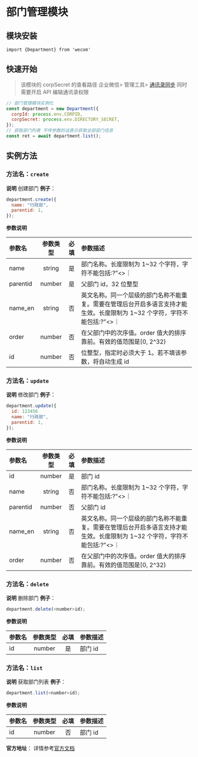 # 部门管理模块

## 模块安装

```
import {Department} from 'wecom'
```

## 快速开始

> 该模块的 corpSecret 的查看路径 企业微信> 管理工具> [通讯录同步](https://work.weixin.qq.com/wework_admin/frame#apps/contactsApi)
> 同时需要开启 API 编辑通讯录权限

```javascript
// 部门管理模块实例化
const department = new Department({
  corpId: process.env.CORPID,
  corpSecret: process.env.DIRECTORY_SECRET,
});
// 获取部门列表 不传参数的话表示获取全部部门信息
const ret = await department.list();
```

## 实例方法

### **方法名**：`create`

**说明** 创建部门
**例子**：

```javascript
department.create({
  name: "行政部",
  parentid: 1,
});
```

**参数说明**

| 参数名   | 参数类型 | 必填 | 参数描述                                                                                                                   |
| :------- | :------: | :--: | :------------------------------------------------------------------------------------------------------------------------- |
| name     |  string  |  是  | 部门名称。长度限制为 1~32 个字符，字符不能包括\:?”<>｜                                                                     |
| parentid |  number  |  是  | 父部门 id，32 位整型                                                                                                       |
| name_en  |  string  |  否  | 英文名称。同一个层级的部门名称不能重复。需要在管理后台开启多语言支持才能生效。长度限制为 1~32 个字符，字符不能包括\:?”<>｜ |
| order    |  number  |  否  | 在父部门中的次序值。order 值大的排序靠前。有效的值范围是[0, 2^32)                                                          |
| id       |  number  |  否  | 位整型，指定时必须大于 1。若不填该参数，将自动生成 id                                                                      |

### **方法名**：`update`

**说明** 修改部门
**例子**：

```javascript
department.update({
  id: 123456
  name: "行政部",
  parentid: 1,
});
```

**参数说明**

| 参数名   | 参数类型 | 必填 | 参数描述                                                                                                                   |
| :------- | :------: | :--: | :------------------------------------------------------------------------------------------------------------------------- |
| id       |  number  |  是  | 部门 id                                                                                                                    |
| name     |  string  |  否  | 部门名称。长度限制为 1~32 个字符，字符不能包括\:?”<>｜                                                                     |
| parentid |  number  |  否  | 父部门 id                                                                                                                  |
| name_en  |  string  |  否  | 英文名称。同一个层级的部门名称不能重复。需要在管理后台开启多语言支持才能生效。长度限制为 1~32 个字符，字符不能包括\:?”<>｜ |
| order    |  number  |  否  | 在父部门中的次序值。order 值大的排序靠前。有效的值范围是[0, 2^32)                                                          |

### **方法名**：`delete`

**说明** 删除部门
**例子**：

```javascript
department.delete(<number>id);
```

**参数说明**

| 参数名 | 参数类型 | 必填 | 参数描述 |
| :----- | :------: | :--: | :------- |
| id     |  number  |  是  | 部门 id  |

### **方法名**：`list`

**说明** 获取部门列表
**例子**：

```javascript
department.list(<number>id);
```

**参数说明**

| 参数名 | 参数类型 | 必填 | 参数描述 |
| :----- | :------: | :--: | :------- |
| id     |  number  |  否  | 部门 id  |

**官方地址**：
详情参考[官方文档](https://work.weixin.qq.com/api/doc/90000/90135/90204)
